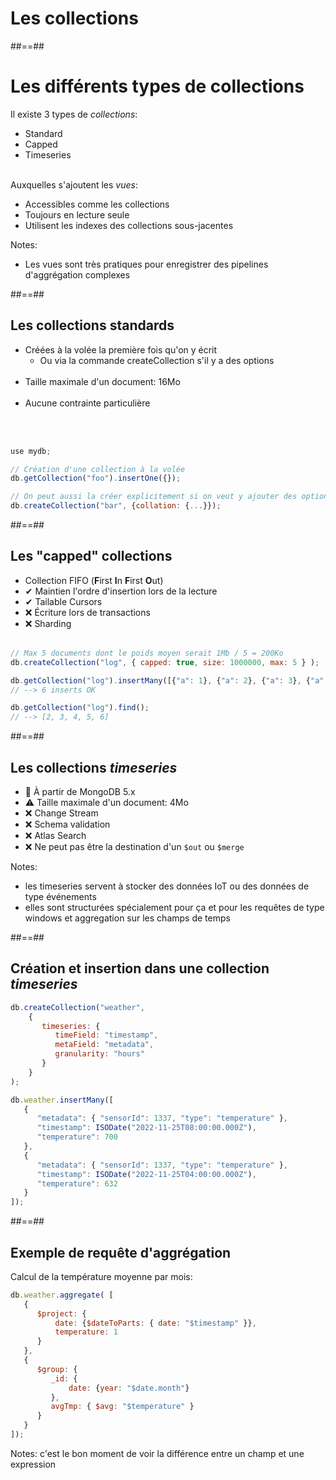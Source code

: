 <!-- .slide: class="transition underline"-->
# Les collections

##==##
<!-- .slide -->

# Les différents types de collections

Il existe 3 types de *collections*:

* Standard
* Capped
* Timeseries
<br/><br/>

Auxquelles s'ajoutent les *vues*:
* Accessibles comme les collections
* Toujours en lecture seule
* Utilisent les indexes des collections sous-jacentes

Notes:
* Les vues sont très pratiques pour enregistrer des pipelines d'aggrégation complexes

##==##
<!-- .slide class="with-code"-->

## Les collections standards

* Créées à la volée la première fois qu'on y écrit
  * Ou via la commande createCollection s'il y a des options<br/><br/>
* Taille maximale d'un document: 16Mo<br/><br/>
* Aucune contrainte particulière

<br/><br/>

```javascript
use mydb;

// Création d'une collection à la volée
db.getCollection("foo").insertOne({});

// On peut aussi la créer explicitement si on veut y ajouter des options
db.createCollection("bar", {collation: {...}});
```

##==##
<!-- .slide: class="with-code"-->

## Les "capped" collections

* Collection FIFO (**F**irst **I**n **F**irst **O**ut)
* ✔ Maintien l'ordre d'insertion lors de la lecture
* ✔ Tailable Cursors
* ❌ Écriture lors de transactions
* ❌ Sharding<br/><br/>

```javascript
// Max 5 documents dont le poids moyen serait 1Mb / 5 = 200Ko 
db.createCollection("log", { capped: true, size: 1000000, max: 5 } );

db.getCollection("log").insertMany([{"a": 1}, {"a": 2}, {"a": 3}, {"a": 4}, {"a": 5}, {"a": 6}]);
// --> 6 inserts OK

db.getCollection("log").find();
// --> [2, 3, 4, 5, 6]
```

##==##
<!-- .slide -->

## Les collections *timeseries*

* 🏁 À partir de MongoDB 5.x
* ⚠️ Taille maximale d'un document: 4Mo
* ❌ Change Stream
* ❌ Schema validation 
* ❌ Atlas Search
* ❌ Ne peut pas être la destination d'un `$out` ou `$merge`

Notes:
- les timeseries servent à stocker des données IoT ou des données de type événements
- elles sont structurées spécialement pour ça et pour les requêtes de type windows et aggregation sur les champs de temps


##==##
<!-- .slide: class="with-code"-->

## Création et insertion dans une collection *timeseries*

```javascript
db.createCollection("weather",
    {
       timeseries: {
          timeField: "timestamp",
          metaField: "metadata",
          granularity: "hours"
       }
    }
);

db.weather.insertMany([
   {
      "metadata": { "sensorId": 1337, "type": "temperature" },
      "timestamp": ISODate("2022-11-25T08:00:00.000Z"),
      "temperature": 700
   },
   {
      "metadata": { "sensorId": 1337, "type": "temperature" },
      "timestamp": ISODate("2022-11-25T04:00:00.000Z"),
      "temperature": 632
   }
]);
```
<!-- .element: class="full-height" -->


##==##
<!-- .slide: class="with-code"-->

## Exemple de requête d'aggrégation

Calcul de la température moyenne par mois:

```javascript
db.weather.aggregate( [
   {
      $project: {
          date: {$dateToParts: { date: "$timestamp" }},
          temperature: 1
      }
   },
   {
      $group: {
         _id: {
             date: {year: "$date.month"}
         },
         avgTmp: { $avg: "$temperature" }
      }
   }
]);
```
<!-- .element: class="max-height" -->

Notes: c'est le bon moment de voir la différence entre un champ et une expression